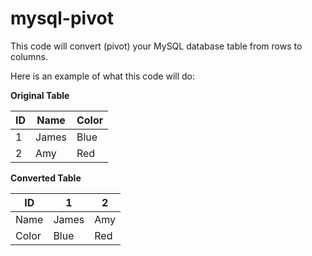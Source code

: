 # mysql-pivot
This code will convert (pivot) your MySQL database table from rows to columns.

Here is an example of what this code will do:

__Original Table__

ID  | Name  | Color
--- | ----- | -----
 1  | James | Blue
 2  | Amy   | Red

__Converted Table__

ID    | 1     | 2
----- | ----- | -----
Name  | James | Amy
Color | Blue  | Red
